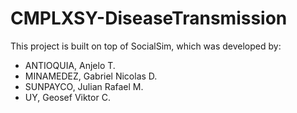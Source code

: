 # CMPLXSY-DiseaseTransmission
 
This project is built on top of SocialSim, which was developed by:
- ANTIOQUIA, Anjelo T.
- MINAMEDEZ, Gabriel Nicolas D.
- SUNPAYCO, Julian Rafael M.
- UY, Geosef Viktor C.